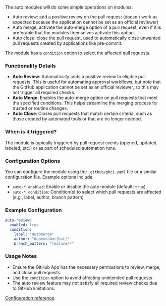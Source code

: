 The auto modules will do some simple operations on modules:

- Auto review: add a positive review on the pull request (doesn't work as expected because the application cannot be set as an official reviewer)
- Auto merge: activate the auto-merge option of a pull request, even if it is preferable that the modules themselves activate this option.
- Auto close: close the pull request, used to automatically close unwanted pull requests created by applications like pre-commit.

The module has a `condition` option to select the affected pull requests.

### Functionality Details

- **Auto Review**: Automatically adds a positive review to eligible pull requests. This is useful for automating approval workflows, but note that the GitHub application cannot be set as an official reviewer, so this may not trigger all required checks.
- **Auto Merge**: Enables the auto-merge option on pull requests that meet the specified conditions. This helps streamline the merging process for trusted or routine changes.
- **Auto Close**: Closes pull requests that match certain criteria, such as those created by automated tools or that are no longer needed.

### When is it triggered?

The module is typically triggered by pull request events (opened, updated, labeled, etc.) or as part of scheduled automation runs.

### Configuration Options

You can configure the module using the `.github/ghci.yaml` file or a similar configuration file. Example options include:

- `auto-*.enabled`: Enable or disable the auto module (default: `true`)
- `auto-*.condition`: Condition(s) to select which pull requests are affected (e.g., label, author, branch pattern)

### Example Configuration

```yaml
auto-review:
  enabled: true
  condition:
    label: "automerge"
    author: "dependabot[bot]"
    branch_pattern: "feature/*"
```

### Usage Notes

- Ensure the GitHub App has the necessary permissions to review, merge, and close pull requests.
- Use the `condition` option to avoid affecting unintended pull requests.
- The auto review feature may not satisfy all required review checks due to GitHub limitations.

[Configuration reference](https://github.com/camptocamp/github-app-geo-project/blob/master/AUTO-CONFIG.md).
